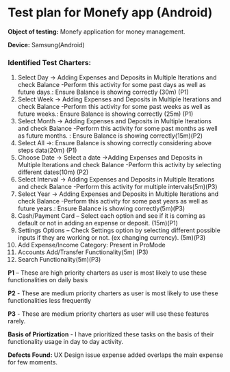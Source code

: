 # Test plan for Monefy app (Android)

**Object of testing:** Monefy application for money management.

**Device:** Samsung(Android)

### Identified Test Charters:

1. Select Day -> Adding Expenses and Deposits in Multiple Iterations and check Balance -Perform this activity for some past days as well as future days.: Ensure Balance is showing correctly (30m) (P1)
2. Select Week -> Adding Expenses and Deposits in Multiple Iterations and check Balance -Perform this activity for some past weeks as well as future weeks.: Ensure Balance is showing correctly (25m) (P1)
3. Select Month -> Adding Expenses and Deposits in Multiple Iterations and check Balance -Perform this activity for some past months as well as future months. : Ensure Balance is showing correctly(15m)(P2)
4. Select All ->: Ensure Balance is showing correctly considering above steps data(20m) (P1)
5. Choose Date -> Select a date ->Adding Expenses and Deposits in Multiple Iterations and check Balance -Perform this activity by selecting different dates(10m) (P2)
6. Select Interval -> Adding Expenses and Deposits in Multiple Iterations and check Balance -Perform this activity for multiple intervals(5m)(P3)
7. Select Year -> Adding Expenses and Deposits in Multiple Iterations and check Balance -Perform this activity for some past years as well as future years.: Ensure Balance is showing correctly(5m)(P3)
8. Cash/Payment Card – Select each option and see if it is coming as default or not in adding an expense or deposit. (15m)(P1)
9. Settings Options – Check Settings option by selecting different possible inputs if they are working or not. (ex changing currency). (5m)(P3)
10. Add Expense/Income Category: Present in ProMode
11. Accounts Add/Transfer Functionality(5m) (P3)
12. Search Functionality(5m)(P3)

**P1** – These are high priority charters as user is most likely to use these functionalities on daily basis

**P2** - These are medium priority charters as user is most likely to use these functionalities less frequently

**P3** - These are medium priority charters as user will use these features rarely.

**Basis of Priortization** - I have prioritized these tasks on the basis of their functionality usage in day to day activity.

**Defects Found:** UX Design issue expense added overlaps the main expense for few moments.
